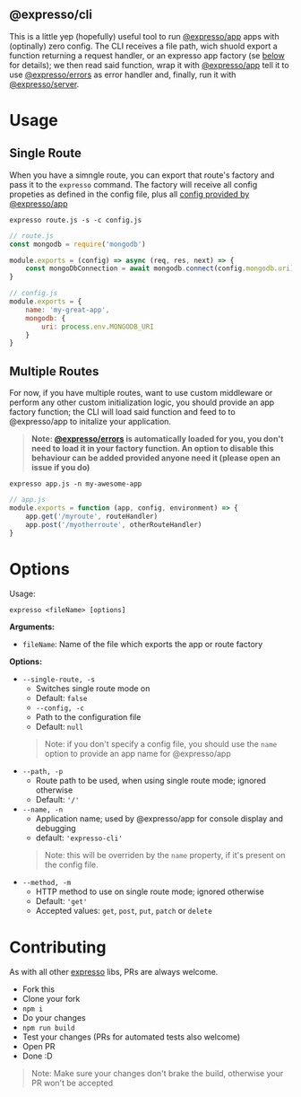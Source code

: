@expresso/cli
---

This is a little yep (hopefully) useful tool to run [@expresso/app](https://npmjs.org/package/@expresso/app) apps with (optinally) zero config.
The CLI receives a file path, wich shuold export a function returning a request handler, or an expresso app factory (se [below](#usage) for details); we then read said function, wrap it with [@expresso/app](https://npmjs.org/package/@expresso/app) tell it to use [@expresso/errors](https://npmjs.org/package/@expresso/errors) as error handler and, finally, run it with [@expresso/server](https://npmjs.org/package/@expresso/server).

# Usage

## Single Route
When you have a simngle route, you can export that route's factory and pass it to the `expresso` command.
The factory will receive all config propeties as defined in the config file, plus all [config provided by @expresso/app](https://www.npmjs.com/package/@expresso/app#the-config-object)

```shell
expresso route.js -s -c config.js
```

```js
// route.js
const mongodb = require('mongodb')

module.exports = (config) => async (req, res, next) => {
    const mongoDbConnection = await mongodb.connect(config.mongodb.uri)
}
```

```js
// config.js
module.exports = {
    name: 'my-great-app',
    mongodb: {
        uri: process.env.MONGODB_URI
    }
}
```

## Multiple Routes
For now, if you have multiple routes, want to use custom middleware or perform any other custom initialization logic, you should provide an app factory function; the CLI will load said function and feed to to @expresso/app to initalize your application.

> **Note: [@expresso/errors](https://npmjs.org/package/@expresso/errors) is automatically loaded for you, you don't need to load it in your factory function. An option to disable this behaviour can be added provided anyone need it (please open an issue if you do)**

```shell
expresso app.js -n my-awesome-app
```

```js
// app.js
module.exports = function (app, config, environment) => {
    app.get('/myroute', routeHandler)
    app.post('/myotherroute', otherRouteHandler)
}
```

# Options

Usage:
```shell
expresso <fileName> [options]
```

**Arguments:**

- `fileName`: Name of the file which exports the app or route factory

**Options:**

- `--single-route, -s`
  - Switches single route mode on
  - Default: `false`
  - `--config, -c`
  - Path to the configuration file
  - Default: `null`
  > Note: if you don't specify a config file, you should use the `name` option to provide an app name for @expresso/app
- `--path, -p`
  - Route path to be used, when using single route mode; ignored otherwise
  - Default: `'/'`
- `--name, -n`
  - Application name; used by @expresso/app for console display and debugging
  - default: `'expresso-cli'`
  > Note: this will be overriden by the `name` property, if it's present on the config file.
- `--method, -m`
  - HTTP method to use on single route mode; ignored otherwise
  - Default: `'get'`
  - Accepted values: `get`, `post`, `put`, `patch` or `delete`

# Contributing

As with all other [expresso](https://github.com/expresso) libs, PRs are always welcome.

- Fork this
- Clone your fork
- `npm i`
- Do your changes
- `npm run build`
- Test your changes (PRs for automated tests also welcome)
- Open PR
- Done :D

> Note: Make sure your changes don't brake the build, otherwise your PR won't be accepted
